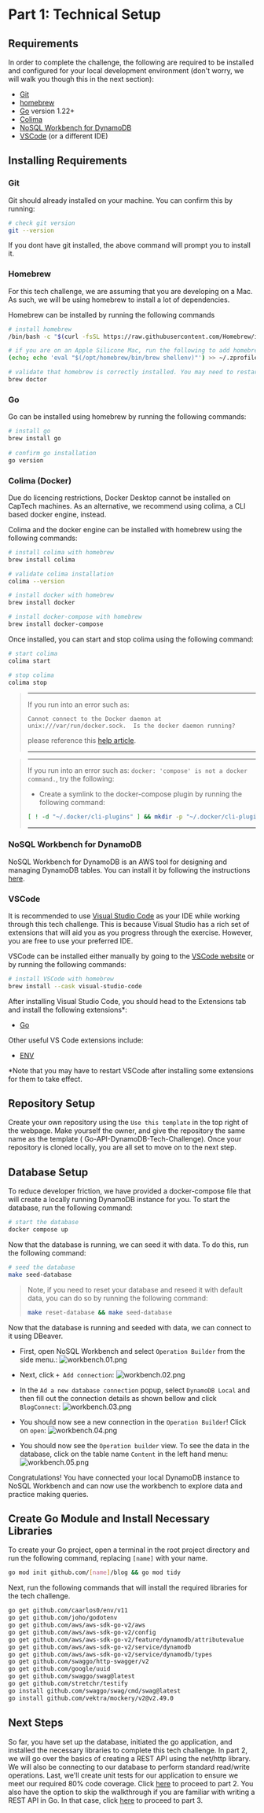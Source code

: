 # Part 1: Technical Setup

## Requirements

In order to complete the challenge, the following are required to be installed and configured for
your local development environment (don't worry, we will walk you though this in the next section):

- [Git](https://git-scm.com/downloads)
- [homebrew](https://docs.brew.sh/)
- [Go](https://go.dev/doc/install) version 1.22+
- [Colima](https://github.com/abiosoft/colima)
- [NoSQL Workbench for DynamoDB](https://docs.aws.amazon.com/amazondynamodb/latest/developerguide/workbench.settingup.html)
- [VSCode](https://code.visualstudio.com/) (or a different IDE)

## Installing Requirements

### Git

Git should already installed on your machine. You can confirm this by running:

```bash
# check git version
git --version
```

If you dont have git installed, the above command will prompt you to install it.

### Homebrew

For this tech challenge, we are assuming that you are developing on a Mac. As such, we will be using
homebrew to install a lot of dependencies.

Homebrew can be installed by running the following commands

```bash
# install homebrew
/bin/bash -c "$(curl -fsSL https://raw.githubusercontent.com/Homebrew/install/HEAD/install.sh)"

# if you are on an Apple Silicone Mac, run the following to add homebrew to the PATH
(echo; echo 'eval "$(/opt/homebrew/bin/brew shellenv)"') >> ~/.zprofile eval "$(/opt/homebrew/bin/brew shellenv)"

# validate that homebrew is correctly installed. You may need to restart your terminal first
brew doctor
```

### Go

Go can be installed using homebrew by running the following commands:

```bash
# install go
brew install go
 
# confirm go installation
go version
```

### Colima (Docker)

Due do licencing restrictions, Docker Desktop cannot be installed on CapTech machines. As an
alternative, we recommend using colima, a CLI based docker engine, instead.

Colima and the docker engine can be installed with homebrew using the following commands:

```bash
# install colima with homebrew
brew install colima

# validate colima installation
colima --version

# install docker with homebrew
brew install docker

# install docker-compose with homebrew
brew install docker-compose
```

Once installed, you can start and stop colima using the following command:

```bash
# start colima
colima start

# stop colima
colima stop
```

> ---
>
>  If you run into an error such as:
>
>
> `Cannot connect to the Docker daemon at unix:///var/run/docker.sock. 
> Is the docker daemon running?`
>
> please reference this
> [help article](https://github.com/abiosoft/colima/blob/main/docs/FAQ.md#cannot-connect-to-the-docker-daemon-at-unixvarrundockersock-is-the-docker-daemon-running).
>
> ---

> ---
>
> If you run into an error such as: `docker: 'compose' is not a docker command.`, try the following:
>
> - Create a symlink to the docker-compose plugin by running the following command:
>  ```bash
>  [ ! -d "~/.docker/cli-plugins" ] && mkdir -p "~/.docker/cli-plugins" && ln -s /opt/homebrew/opt/docker-compose/bin/docker-compose ~/.docker/cli-plugins/docker-compose
>  ```
>
> ---

### NoSQL Workbench for DynamoDB 

NoSQL Workbench for DynamoDB is an AWS tool for designing and managing DynamoDB tables. You can install it by following the instructions [here](https://docs.aws.amazon.com/amazondynamodb/latest/developerguide/workbench.settingup.html).

### VSCode

It is recommended to use [Visual Studio Code](https://code.visualstudio.com/) as your IDE while
working through this tech challenge. This is because Visual Studio has a rich set of extensions that
will aid you as you progress through the exercise. However, you are free to use your preferred IDE.

VSCode can be installed either manually by going to
the [VSCode website](https://code.visualstudio.com/) or by running the following commands:

```bash
# install VSCode with homebrew
brew install --cask visual-studio-code
```

After installing Visual Studio Code, you should head to the Extensions tab and install the following
extensions\*:

- [Go](https://marketplace.visualstudio.com/items?itemName=golang.Go)
  
Other useful VS Code extensions include:

- [ENV](https://marketplace.visualstudio.com/items?itemName=IronGeek.vscode-env)

\*Note that you may have to restart VSCode after installing some extensions for them to take effect.

## Repository Setup

Create your own repository using the `Use this template` in the top right of the webpage. Make
yourself the owner, and give the repository the same name as the template (
Go-API-DynamoDB-Tech-Challenge).
Once your repository is cloned locally, you are all set to move on to the next step.

## Database Setup

To reduce developer friction, we have provided a docker-compose file that will create a locally running DynamoDB
 instance for you. To start the database, run the following command:

```bash
# start the database
docker compose up
```

Now that the database is running, we can seed it with data. To do this, run the following command:

```bash
# seed the database
make seed-database
```

> Note, if you need to reset your database and reseed it with default data, you can do so by running the following command:
> ```bash
> make reset-database && make seed-database
> ```

Now that the database is running and seeded with data, we can connect to it using DBeaver.

- First, open NoSQL Workbench and select `Operation Builder` from the side menu.:
    ![workbench.01.png](Images/nosql_workbench/workbench.01.png)
  
- Next, click `+ Add connection`:
    ![workbench.02.png](Images/nosql_workbench/workbench.02.png)
  
- In the `Ad a new database connection` popup, select `DynamoDB Local` and then fill out the connection details as shown bellow and click `BlogConnect`:
    ![workbench.03.png](Images/nosql_workbench/workbench.03.png)

- You should now see a new connection in the `Operation Builder`! Click on `open`:
    ![workbench.04.png](Images/nosql_workbench/workbench.04.png)

- You should now see the `Operation builder` view. To see the data in the database, click on the table name `Content` in the left hand menu:
    ![workbench.05.png](Images/nosql_workbench/workbench.05.png)
  
Congratulations! You have connected your local DynamoDB instance to NoSQL Workbench and can now use the workbench to explore data and practice making queries.

## Create Go Module and Install Necessary Libraries

To create your Go project, open a terminal in the root project directory and run the following
command, replacing `[name]` with your name.

```bash
go mod init github.com/[name]/blog && go mod tidy
```

Next, run the following commands that will install the required libraries for the tech challenge.

```bash
go get github.com/caarlos0/env/v11
go get github.com/joho/godotenv
go get github.com/aws/aws-sdk-go-v2/aws
go get github.com/aws/aws-sdk-go-v2/config
go get github.com/aws/aws-sdk-go-v2/feature/dynamodb/attributevalue
go get github.com/aws/aws-sdk-go-v2/service/dynamodb
go get github.com/aws/aws-sdk-go-v2/service/dynamodb/types
go get github.com/swaggo/http-swagger/v2
go get github.com/google/uuid
go get github.com/swaggo/swag@latest
go get github.com/stretchr/testify
go install github.com/swaggo/swag/cmd/swag@latest
go install github.com/vektra/mockery/v2@v2.49.0
```

## Next Steps

So far, you have set up the database, initiated the go application, and installed the necessary
libraries to complete this tech challenge. In part 2, we will go over the basics of creating a REST
API using the net/http library. We will also be connecting to our database to perform standard
read/write operations. Last, we'll create unit tests for our application to ensure we meet our
required 80% code coverage. Click [here](./2-REST-API-Walkthrough.md) to proceed to part 2. You also
have the option to skip the walkthrough if you are familiar with writing a REST API in Go. In that
case, click [here](./3-Challenge-Assignment.md) to proceed to part 3.
